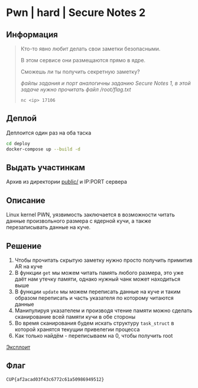 # Pwn | hard | Secure Notes 2

## Информация

> Кто-то явно любит делать свои заметки безопасными.
>
> В этом сервисе они размещаются прямо в ядре.
>
> Сможешь ли ты получить секретную заметку?
>
> *файлы задания и порт аналогичны заданию Secure Notes 1, в этой задаче нужно прочитать файл /root/flag.txt*
> 
> `nc <ip> 17106`
>

## Деплой

Деплоится один раз на оба таска

```sh
cd deploy
docker-compose up --build -d
```

## Выдать участинкам

Архив из директории [public/](public/) и IP:PORT сервера

## Описание

Linux kernel PWN, уязвимость заключается в возможности читать данные произвольного размера с ядерной кучи, а также перезаписывать данные на куче.

## Решение

1. Чтобы прочитать скрытую заметку нужно просто получить примитив AR на куче
2. В функции `get` мы можем читать память любого размера, это уже даёт нам утечку памяти, однако нужный чанк может находиться выше
3. В функции `update` мы можем переписать данные на куче и таким образом переписать и часть указателя по которому читаются данные
4. Манипулируя указателем и производя чтение памяти можно сделать сканирование всей памяти кучи в обе стороны
5. Во время сканирования будем искать структуру `task_struct` в которой хранятся текущии привелегии процесса
6. Как только найдём - переписываем на 0, чтобы получить root

[Эксплоит](solution/priv_esc.c)

## Флаг

`CUP{af2acad03f43c6772c61a50986949512}`